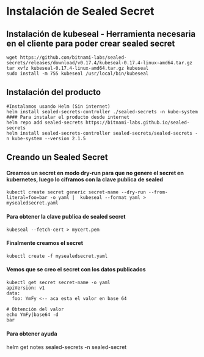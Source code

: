 # Instalación de Sealed Secret

## Instalación de kubeseal - Herramienta necesaria en el cliente para poder crear sealed secret

```
wget https://github.com/bitnami-labs/sealed-secrets/releases/download/v0.17.4/kubeseal-0.17.4-linux-amd64.tar.gz
tar xvfz kubeseal-0.17.4-linux-amd64.tar.gz kubeseal 
sudo install -m 755 kubeseal /usr/local/bin/kubeseal
```
## Instalación del producto
```
#Instalamos usando Helm (Sin internet)
helm install sealed-secrets-controller ./sealed-secrets -n kube-system
#### Para instalar el producto desde internet
helm repo add sealed-secrets https://bitnami-labs.github.io/sealed-secrets
helm install sealed-secrets-controller sealed-secrets/sealed-secrets -n kube-system --version 2.1.5

```
## Creando un Sealed Secret

#### Creamos un secret en modo dry-run para que no genere el secret en kubernetes, luego lo ciframos con la clave publica de sealed
```
kubectl create secret generic secret-name --dry-run --from-literal=foo=bar -o yaml |  kubeseal --format yaml > mysealedsecret.yaml
```
#### Para obtener la clave publica de sealed secret
```
kubeseal --fetch-cert > mycert.pem
```
#### Finalmente creamos el secret
```
kubectl create -f mysealedsecret.yaml
```
#### Vemos que se creo el secret con los datos publicados
```
kubectl get secret secret-name -o yaml
apiVersion: v1
data:
  foo: YmFy <-- aca esta el valor en base 64

# Obtención del valor
echo YmFy|base64 -d
bar
```
#### Para obtener ayuda
helm get notes sealed-secrets -n sealed-secret
